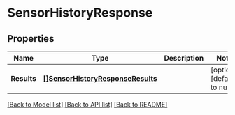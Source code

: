 # SensorHistoryResponse

## Properties
Name | Type | Description | Notes
------------ | ------------- | ------------- | -------------
**Results** | [**[]SensorHistoryResponseResults**](SensorHistoryResponse_results.md) |  | [optional] [default to null]

[[Back to Model list]](../README.md#documentation-for-models) [[Back to API list]](../README.md#documentation-for-api-endpoints) [[Back to README]](../README.md)


